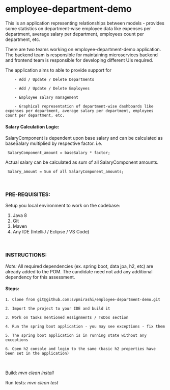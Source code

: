 <h1>employee-department-demo</h1>

<p>
This is an application representing relationships between models - provides some statistics on department-wise employee data  like expenses per department, average salary per department, employees count per department, etc.	

There are two teams working on employee-department-demo application. The backend team is responsible for maintaining microservices backend and frontend team is responsible for developing different UIs required. 
	
The application aims to able to provide support for 

		- Add / Update / Delete Departments 
		
		- Add / Update / Delete Employees 
		
		- Employee salary management
		
		- Graphical representation of department-wise dashboards like expenses per department, average salary per department, employees count per department, etc.
		
<h4>Salary Calculation Logic:</h4>

SalaryComponent is dependent upon base salary and can be calculated as baseSalary multiplied by respective factor. i.e. 
 		
<code> SalaryComponent_amount = baseSalary * factor; </code>
	 	
Actual salary can be calculated as sum of all SalaryComponent amounts.

<code> Salary_amount = Sum of all SalaryComponent_amounts; </code>

</p>

<br/>

<h3>PRE-REQUISITES:</h3>

Setup you local environment to work on the codebase:
1. Java 8
2. Git
3. Maven 
4. Any IDE (IntelliJ / Eclipse / VS Code)

<br/>

<h3>INSTRUCTIONS:</h3>

*Note:* 
All required dependencies (ex. spring boot, data jpa, h2, etc) are already added to the POM. The candidate need not add any additional dependency for this assessment.


<h4>Steps:</h4>

	1. Clone from git@github.com:svpmirashi/employee-department-demo.git
	
	2. Import the project to your IDE and build it
	
	3. Work on tasks mentioned Assignments / ToDos section
	
	4. Run the spring boot application - you may see exceptions - fix them
	
	5. The spring boot application is in running state without any exceptions

	6. Open h2 console and login to the same (basic h2 properties have been set in the application)

<br/>

Build: 
_mvn clean install_

Run tests: 
_mvn clean test_
